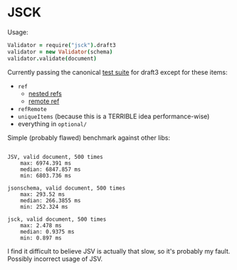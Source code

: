 # JSCK

Usage:

```coffee
Validator = require("jsck").draft3
validator = new Validator(schema)
validator.validate(document)
```

Currently passing the canonical [test suite][canonical] for draft3 except for these items:

* `ref`
  * [nested refs](https://github.com/json-schema/JSON-Schema-Test-Suite/blob/develop/tests/draft3/ref.json#L106)
  * [remote ref](https://github.com/json-schema/JSON-Schema-Test-Suite/blob/develop/tests/draft3/ref.json#L129)
* `refRemote`
* `uniqueItems` (because this is a TERRIBLE idea performance-wise)
* everything in `optional/`

Simple (probably flawed) benchmark against other libs:

```

JSV, valid document, 500 times
    max: 6974.391 ms
    median: 6847.857 ms
    min: 6803.736 ms

jsonschema, valid document, 500 times
    max: 293.52 ms
    median: 266.3855 ms
    min: 252.324 ms

jsck, valid document, 500 times
    max: 2.478 ms
    median: 0.9375 ms
    min: 0.897 ms

```

I find it difficult to believe JSV is actually that slow, so it's probably my fault. Possibly incorrect usage of JSV.

[canonical]:https://github.com/json-schema/JSON-Schema-Test-Suite

